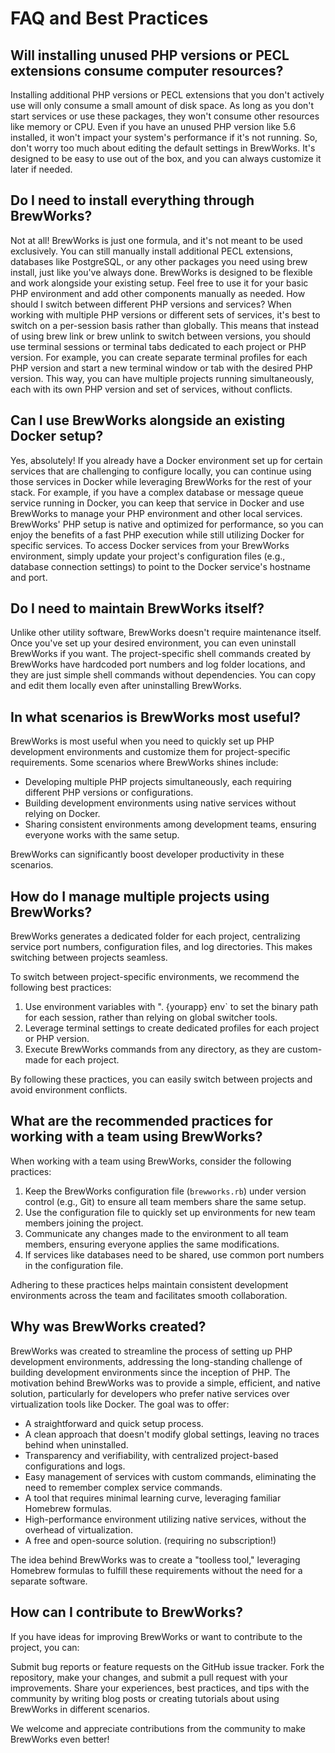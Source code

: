 # FAQ and Best Practices

## Will installing unused PHP versions or PECL extensions consume computer resources?

Installing additional PHP versions or PECL extensions that you don't actively use will only consume a small amount of disk space. As long as you don't start services or use these packages, they won't consume other resources like memory or CPU.
Even if you have an unused PHP version like 5.6 installed, it won't impact your system's performance if it's not running. So, don't worry too much about editing the default settings in BrewWorks. It's designed to be easy to use out of the box, and you can always customize it later if needed.

## Do I need to install everything through BrewWorks?

Not at all! BrewWorks is just one formula, and it's not meant to be used exclusively. You can still manually install additional PECL extensions, databases like PostgreSQL, or any other packages you need using brew install, just like you've always done.
BrewWorks is designed to be flexible and work alongside your existing setup. Feel free to use it for your basic PHP environment and add other components manually as needed.
How should I switch between different PHP versions and services?
When working with multiple PHP versions or different sets of services, it's best to switch on a per-session basis rather than globally. This means that instead of using brew link or brew unlink to switch between versions, you should use terminal sessions or terminal tabs dedicated to each project or PHP version.
For example, you can create separate terminal profiles for each PHP version and start a new terminal window or tab with the desired PHP version. This way, you can have multiple projects running simultaneously, each with its own PHP version and set of services, without conflicts.

## Can I use BrewWorks alongside an existing Docker setup?

Yes, absolutely! If you already have a Docker environment set up for certain services that are challenging to configure locally, you can continue using those services in Docker while leveraging BrewWorks for the rest of your stack.
For example, if you have a complex database or message queue service running in Docker, you can keep that service in Docker and use BrewWorks to manage your PHP environment and other local services. BrewWorks' PHP setup is native and optimized for performance, so you can enjoy the benefits of a fast PHP execution while still utilizing Docker for specific services.
To access Docker services from your BrewWorks environment, simply update your project's configuration files (e.g., database connection settings) to point to the Docker service's hostname and port.

## Do I need to maintain BrewWorks itself?

Unlike other utility software, BrewWorks doesn't require maintenance itself. Once you've set up your desired environment, you can even uninstall BrewWorks if you want. The project-specific shell commands created by BrewWorks have hardcoded port numbers and log folder locations, and they are just simple shell commands without dependencies. You can copy and edit them locally even after uninstalling BrewWorks.

## In what scenarios is BrewWorks most useful?

BrewWorks is most useful when you need to quickly set up PHP development environments and customize them for project-specific requirements. Some scenarios where BrewWorks shines include:

- Developing multiple PHP projects simultaneously, each requiring different PHP versions or configurations.
- Building development environments using native services without relying on Docker.
- Sharing consistent environments among development teams, ensuring everyone works with the same setup.

BrewWorks can significantly boost developer productivity in these scenarios.

## How do I manage multiple projects using BrewWorks?

BrewWorks generates a dedicated folder for each project, centralizing service port numbers, configuration files, and log directories. This makes switching between projects seamless.

To switch between project-specific environments, we recommend the following best practices:

1. Use environment variables with ". {yourapp} env` to set the binary path for each session, rather than relying on global switcher tools.
2. Leverage terminal settings to create dedicated profiles for each project or PHP version.
3. Execute BrewWorks commands from any directory, as they are custom-made for each project.

By following these practices, you can easily switch between projects and avoid environment conflicts.

## What are the recommended practices for working with a team using BrewWorks?

When working with a team using BrewWorks, consider the following practices:

1. Keep the BrewWorks configuration file (`brewworks.rb`) under version control (e.g., Git) to ensure all team members share the same setup.
2. Use the configuration file to quickly set up environments for new team members joining the project.
3. Communicate any changes made to the environment to all team members, ensuring everyone applies the same modifications.
4. If services like databases need to be shared, use common port numbers in the configuration file.

Adhering to these practices helps maintain consistent development environments across the team and facilitates smooth collaboration.

## Why was BrewWorks created?

BrewWorks was created to streamline the process of setting up PHP development environments, addressing the long-standing challenge of building development environments since the inception of PHP. The motivation behind BrewWorks was to provide a simple, efficient, and native solution, particularly for developers who prefer native services over virtualization tools like Docker. The goal was to offer:

- A straightforward and quick setup process.
- A clean approach that doesn't modify global settings, leaving no traces behind when uninstalled.
- Transparency and verifiability, with centralized project-based configurations and logs.
- Easy management of services with custom commands, eliminating the need to remember complex service commands.
- A tool that requires minimal learning curve, leveraging familiar Homebrew formulas.
- High-performance environment utilizing native services, without the overhead of virtualization.
- A free and open-source solution. (requiring no subscription!)

The idea behind BrewWorks was to create a "toolless tool," leveraging Homebrew formulas to fulfill these requirements without the need for a separate software.

## How can I contribute to BrewWorks?

If you have ideas for improving BrewWorks or want to contribute to the project, you can:

Submit bug reports or feature requests on the GitHub issue tracker.
Fork the repository, make your changes, and submit a pull request with your improvements.
Share your experiences, best practices, and tips with the community by writing blog posts or creating tutorials about using BrewWorks in different scenarios.

We welcome and appreciate contributions from the community to make BrewWorks even better!
